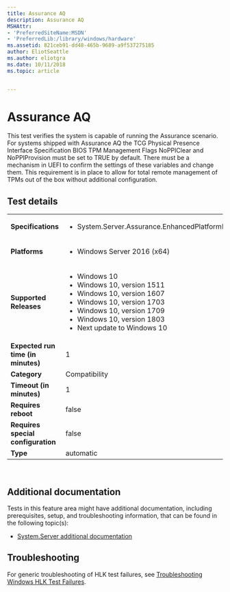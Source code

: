 ```yaml
---
title: Assurance AQ
description: Assurance AQ
MSHAttr:
- 'PreferredSiteName:MSDN'
- 'PreferredLib:/library/windows/hardware'
ms.assetid: 821ceb91-dd48-465b-9689-a9f537275185
author: EliotSeattle
ms.author: eliotgra
ms.date: 10/11/2018
ms.topic: article


---
```


# <span id="p_hlk_test.37887a00-ce82-40cd-b54e-d26c4aaaba76"></span>Assurance AQ


This test verifies the system is capable of running the Assurance scenario. For systems shipped with Assurance AQ the TCG Physical Presence Interface Specification BIOS TPM Management Flags NoPPIClear and NoPPIProvision must be set to TRUE by default. There must be a mechanism in UEFI to confirm the settings of these variables and change them. This requirement is in place to allow for total remote management of TPMs out of the box without additional configuration.

## Test details
|||
|---|---|
| **Specifications**  | <ul><li>System.Server.Assurance.EnhancedPlatformIntegrityProtectionForCloudServices</li></ul> |  
| **Platforms**   | <ul><li>Windows Server 2016 (x64)</li></ul> |
| **Supported Releases** | <ul><li>Windows 10</li><li>Windows 10, version 1511</li><li>Windows 10, version 1607</li><li>Windows 10, version 1703</li><li>Windows 10, version 1709</li><li>Windows 10, version 1803</li><li>Next update to Windows 10</li></ul> |
|**Expected run time (in minutes)**| 1 |
|**Category**| Compatibility |
|**Timeout (in minutes)**| 1 |
|**Requires reboot**| false |
|**Requires special configuration**| false |
|**Type**| automatic |

 

## <span id="Additional_documentation"></span><span id="additional_documentation"></span><span id="ADDITIONAL_DOCUMENTATION"></span>Additional documentation


Tests in this feature area might have additional documentation, including prerequisites, setup, and troubleshooting information, that can be found in the following topic(s):

-   [System.Server additional documentation](system-server-additional-documentation.md)

## <span id="Troubleshooting"></span><span id="troubleshooting"></span><span id="TROUBLESHOOTING"></span>Troubleshooting


For generic troubleshooting of HLK test failures, see [Troubleshooting Windows HLK Test Failures](..\user\troubleshooting-windows-hlk-test-failures.md).

 

 






